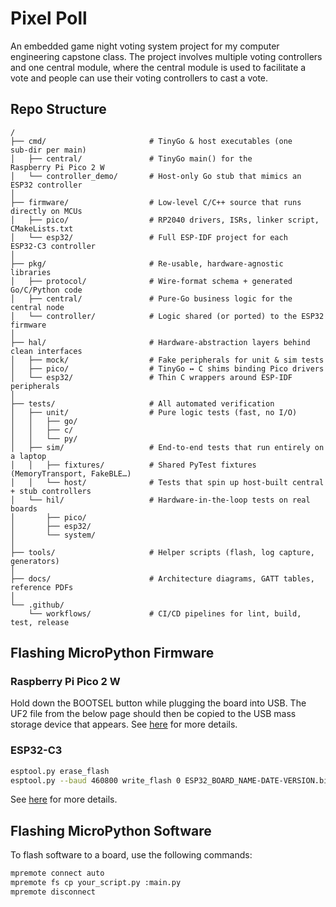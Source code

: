 # Pixel Poll

An embedded game night voting system project for my computer engineering capstone class. The project involves multiple voting controllers and one central module, where the central module is used to facilitate a vote and people can use their voting controllers to cast a vote.

## Repo Structure

```text
/
├── cmd/                       # TinyGo & host executables (one sub‑dir per main)
│   ├── central/               # TinyGo main() for the Raspberry Pi Pico 2 W
│   └── controller_demo/       # Host‑only Go stub that mimics an ESP32 controller
│
├── firmware/                  # Low‑level C/C++ source that runs directly on MCUs
│   ├── pico/                  # RP2040 drivers, ISRs, linker script, CMakeLists.txt
│   └── esp32/                 # Full ESP‑IDF project for each ESP32‑C3 controller
│
├── pkg/                       # Re‑usable, hardware‑agnostic libraries
│   ├── protocol/              # Wire‑format schema + generated Go/C/Python code
│   ├── central/               # Pure‑Go business logic for the central node
│   └── controller/            # Logic shared (or ported) to the ESP32 firmware
│
├── hal/                       # Hardware‑abstraction layers behind clean interfaces
│   ├── mock/                  # Fake peripherals for unit & sim tests
│   ├── pico/                  # TinyGo ↔ C shims binding Pico drivers
│   └── esp32/                 # Thin C wrappers around ESP‑IDF peripherals
│
├── tests/                     # All automated verification
│   ├── unit/                  # Pure logic tests (fast, no I/O)
│   │   ├── go/
│   │   ├── c/
│   │   └── py/
│   ├── sim/                   # End‑to‑end tests that run entirely on a laptop
│   │   ├── fixtures/          # Shared PyTest fixtures (MemoryTransport, FakeBLE…)
│   │   └── host/              # Tests that spin up host‑built central + stub controllers
│   └── hil/                   # Hardware‑in‑the‑loop tests on real boards
│       ├── pico/
│       ├── esp32/
│       └── system/
│
├── tools/                     # Helper scripts (flash, log capture, generators)
│
├── docs/                      # Architecture diagrams, GATT tables, reference PDFs
│
└── .github/
    └── workflows/             # CI/CD pipelines for lint, build, test, release
```

## Flashing MicroPython Firmware

### Raspberry Pi Pico 2 W

Hold down the BOOTSEL button while plugging the board into USB. The UF2 file from the below page should then be copied to the USB mass storage device that appears.
See [here](https://micropython.org/download/RPI_PICO2_W/) for more details.

### ESP32-C3

```bash
esptool.py erase_flash
esptool.py --baud 460800 write_flash 0 ESP32_BOARD_NAME-DATE-VERSION.bin
```

See [here](https://micropython.org/download/ESP32_GENERIC_C3/) for more details.

## Flashing MicroPython Software

To flash software to a board, use the following commands:

```bash
mpremote connect auto
mpremote fs cp your_script.py :main.py
mpremote disconnect
```
